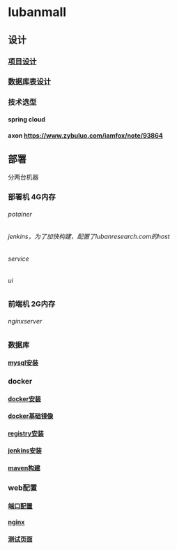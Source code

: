# lubanmall
## 设计
### [项目设计](documents/design/index.md)
### [数据库表设计](documents/design/dbdesign.md)
### 技术选型
#### spring cloud
#### axon https://www.zybuluo.com/iamfox/note/93864
## 部署
分两台机器
### 部署机 4G内存
###### potainer
###### jenkins，为了加快构建，配置了lubanresearch.com的host
###### service
###### ui
### 前端机 2G内存
###### nginxserver
### 数据库
#### [mysql安装](documents/deploy/db/mysql.md)
### docker
#### [docker安装](documents/deploy/docker/docker.md)
#### [docker基础镜像](documents/deploy/docker/baseImage.md)
#### [registry安装](documents/deploy/docker/registry.md)
#### [jenkins安装](documents/deploy/docker/jenkins.md)
#### [maven构建](documents/deploy/docker/maven.md)
### web配置
#### [端口配置](documents/deploy/web/ports.md)
#### [nginx](documents/deploy/web/nginx.md)
#### [测试页面](0.1_mindmap.html)



